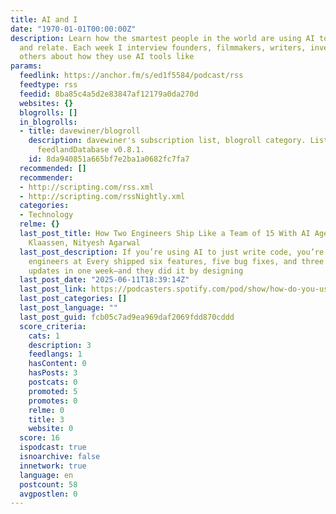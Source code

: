 ```yaml
---
title: AI and I
date: "1970-01-01T00:00:00Z"
description: Learn how the smartest people in the world are using AI to think, create,
  and relate. Each week I interview founders, filmmakers, writers, investors, and
  others about how they use AI tools like
params:
  feedlink: https://anchor.fm/s/ed1f5584/podcast/rss
  feedtype: rss
  feedid: 8ba85c4a5d2e83847af12179a0da270d
  websites: {}
  blogrolls: []
  in_blogrolls:
  - title: davewiner/blogroll
    description: davewiner's subscription list, blogroll category. List created by
      feedlandDatabase v0.8.1.
    id: 8da940851a665bf7e2ba1a0682fc7fa7
  recommended: []
  recommender:
  - http://scripting.com/rss.xml
  - http://scripting.com/rssNightly.xml
  categories:
  - Technology
  relme: {}
  last_post_title: How Two Engineers Ship Like a Team of 15 With AI Agents | Kieran
    Klaassen, Nityesh Agarwal
  last_post_description: If you’re using AI to just write code, you’re missing out.Two
    engineers at Every shipped six features, five bug fixes, and three infrastructure
    updates in one week—and they did it by designing
  last_post_date: "2025-06-11T18:39:14Z"
  last_post_link: https://podcasters.spotify.com/pod/show/how-do-you-use-chat-gpt/episodes/How-Two-Engineers-Ship-Like-a-Team-of-15-With-AI-Agents--Kieran-Klaassen--Nityesh-Agarwal-e343p82
  last_post_categories: []
  last_post_language: ""
  last_post_guid: fcb05c7ad9ea969daf2069fdd870cddd
  score_criteria:
    cats: 1
    description: 3
    feedlangs: 1
    hasContent: 0
    hasPosts: 3
    postcats: 0
    promoted: 5
    promotes: 0
    relme: 0
    title: 3
    website: 0
  score: 16
  ispodcast: true
  isnoarchive: false
  innetwork: true
  language: en
  postcount: 58
  avgpostlen: 0
---
```

